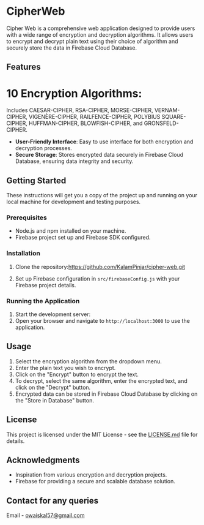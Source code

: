 # CipherWeb
Cipher Web is a comprehensive web application designed to provide users with a wide range of encryption and decryption algorithms. It allows users to encrypt and decrypt plain text using their choice of algorithm and securely store the data in Firebase Cloud Database.

## Features

# 10 Encryption Algorithms: 
Includes CAESAR-CIPHER, RSA-CIPHER, MORSE-CIPHER, VERNAM-CIPHER, VIGENÈRE-CIPHER, RAILFENCE-CIPHER, POLYBIUS SQUARE-CIPHER, HUFFMAN-CIPHER, BLOWFISH-CIPHER, and GRONSFELD-CIPHER.

- **User-Friendly Interface**: Easy to use interface for both encryption and decryption processes.
- **Secure Storage**: Stores encrypted data securely in Firebase Cloud Database, ensuring data integrity and security.

## Getting Started

These instructions will get you a copy of the project up and running on your local machine for development and testing purposes.

### Prerequisites

- Node.js and npm installed on your machine.
- Firebase project set up and Firebase SDK configured.

### Installation

1. Clone the repository:https://github.com/KalamPinjar/cipher-web.git

2. Set up Firebase configuration in `src/firebaseConfig.js` with your Firebase project details.

### Running the Application

1. Start the development server:
2. Open your browser and navigate to `http://localhost:3000` to use the application.

## Usage

1. Select the encryption algorithm from the dropdown menu.
2. Enter the plain text you wish to encrypt.
3. Click on the "Encrypt" button to encrypt the text.
4. To decrypt, select the same algorithm, enter the encrypted text, and click on the "Decrypt" button.
5. Encrypted data can be stored in Firebase Cloud Database by clicking on the "Store in Database" button.


## License

This project is licensed under the MIT License - see the [LICENSE.md](LICENSE.md) file for details.

## Acknowledgments

- Inspiration from various encryption and decryption projects.
- Firebase for providing a secure and scalable database solution.
  
## Contact for any queries 
Email - owaiskal57@gmail.com
